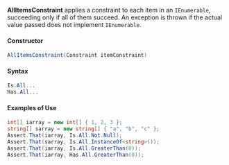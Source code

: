 **AllItemsConstraint** applies a constraint to each item in an `IEnumerable`, succeeding only if all of them succeed. An exception is thrown if the actual value passed does not implement `IEnumerable`.

#### Constructor

```C#
AllItemsConstraint(Constraint itemConstraint)
```

#### Syntax

```C#
Is.All...
Has.All...
```

#### Examples of Use

```C#
int[] iarray = new int[] { 1, 2, 3 };
string[] sarray = new string[] { "a", "b", "c" };
Assert.That(iarray, Is.All.Not.Null);
Assert.That(sarray, Is.All.InstanceOf<string>());
Assert.That(iarray, Is.All.GreaterThan(0));
Assert.That(iarray, Has.All.GreaterThan(0));
```


